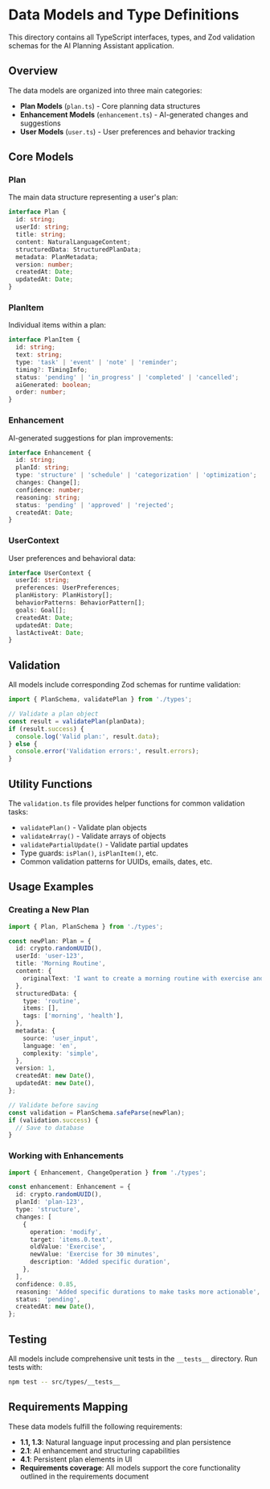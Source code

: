 # Data Models and Type Definitions

This directory contains all TypeScript interfaces, types, and Zod validation schemas for the AI Planning Assistant application.

## Overview

The data models are organized into three main categories:

- **Plan Models** (`plan.ts`) - Core planning data structures
- **Enhancement Models** (`enhancement.ts`) - AI-generated changes and suggestions
- **User Models** (`user.ts`) - User preferences and behavior tracking

## Core Models

### Plan
The main data structure representing a user's plan:
```typescript
interface Plan {
  id: string;
  userId: string;
  title: string;
  content: NaturalLanguageContent;
  structuredData: StructuredPlanData;
  metadata: PlanMetadata;
  version: number;
  createdAt: Date;
  updatedAt: Date;
}
```

### PlanItem
Individual items within a plan:
```typescript
interface PlanItem {
  id: string;
  text: string;
  type: 'task' | 'event' | 'note' | 'reminder';
  timing?: TimingInfo;
  status: 'pending' | 'in_progress' | 'completed' | 'cancelled';
  aiGenerated: boolean;
  order: number;
}
```

### Enhancement
AI-generated suggestions for plan improvements:
```typescript
interface Enhancement {
  id: string;
  planId: string;
  type: 'structure' | 'schedule' | 'categorization' | 'optimization';
  changes: Change[];
  confidence: number;
  reasoning: string;
  status: 'pending' | 'approved' | 'rejected';
  createdAt: Date;
}
```

### UserContext
User preferences and behavioral data:
```typescript
interface UserContext {
  userId: string;
  preferences: UserPreferences;
  planHistory: PlanHistory[];
  behaviorPatterns: BehaviorPattern[];
  goals: Goal[];
  createdAt: Date;
  updatedAt: Date;
  lastActiveAt: Date;
}
```

## Validation

All models include corresponding Zod schemas for runtime validation:

```typescript
import { PlanSchema, validatePlan } from './types';

// Validate a plan object
const result = validatePlan(planData);
if (result.success) {
  console.log('Valid plan:', result.data);
} else {
  console.error('Validation errors:', result.errors);
}
```

## Utility Functions

The `validation.ts` file provides helper functions for common validation tasks:

- `validatePlan()` - Validate plan objects
- `validateArray()` - Validate arrays of objects
- `validatePartialUpdate()` - Validate partial updates
- Type guards: `isPlan()`, `isPlanItem()`, etc.
- Common validation patterns for UUIDs, emails, dates, etc.

## Usage Examples

### Creating a New Plan
```typescript
import { Plan, PlanSchema } from './types';

const newPlan: Plan = {
  id: crypto.randomUUID(),
  userId: 'user-123',
  title: 'Morning Routine',
  content: {
    originalText: 'I want to create a morning routine with exercise and meditation',
  },
  structuredData: {
    type: 'routine',
    items: [],
    tags: ['morning', 'health'],
  },
  metadata: {
    source: 'user_input',
    language: 'en',
    complexity: 'simple',
  },
  version: 1,
  createdAt: new Date(),
  updatedAt: new Date(),
};

// Validate before saving
const validation = PlanSchema.safeParse(newPlan);
if (validation.success) {
  // Save to database
}
```

### Working with Enhancements
```typescript
import { Enhancement, ChangeOperation } from './types';

const enhancement: Enhancement = {
  id: crypto.randomUUID(),
  planId: 'plan-123',
  type: 'structure',
  changes: [
    {
      operation: 'modify',
      target: 'items.0.text',
      oldValue: 'Exercise',
      newValue: 'Exercise for 30 minutes',
      description: 'Added specific duration',
    },
  ],
  confidence: 0.85,
  reasoning: 'Added specific durations to make tasks more actionable',
  status: 'pending',
  createdAt: new Date(),
};
```

## Testing

All models include comprehensive unit tests in the `__tests__` directory. Run tests with:

```bash
npm test -- src/types/__tests__
```

## Requirements Mapping

These data models fulfill the following requirements:

- **1.1, 1.3**: Natural language input processing and plan persistence
- **2.1**: AI enhancement and structuring capabilities  
- **4.1**: Persistent plan elements in UI
- **Requirements coverage**: All models support the core functionality outlined in the requirements document